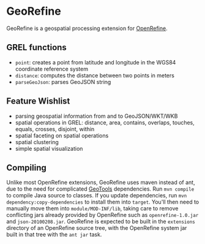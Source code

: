 GeoRefine
=========

GeoRefine is a geospatial processing extension for [OpenRefine](http://openrefine.org/).

GREL functions
--------------

 * `point`: creates a point from latitude and longitude in the WGS84 coordinate reference system
 * `distance`: computes the distance between two points in meters
 * `parseGeoJson`: parses GeoJSON string

Feature Wishlist
----------------

 * parsing geospatial information from and to GeoJSON/WKT/WKB
 * spatial operations in GREL: distance, area, contains, overlaps, touches, equals, crosses, disjoint, within
 * spatial faceting on spatial operations
 * spatial clustering
 * simple spatial visualization

Compiling
---------

Unlike most OpenRefine extensions, GeoRefine uses maven instead of ant, due to the need for complicated [GeoTools](http://www.geotools.org/) dependencies. Run `mvn compile` to compile Java source to classes. If you update dependencies, run `mvn dependency:copy-dependencies` to install them into `target`. You'll then need to manually move them into `module/MOD-INF/lib`, taking care to remove conflicting jars already provided by OpenRefine such as `openrefine-1.0.jar` and `json-20100208.jar`. GeoRefine is expected to be built in the `extensions` directory of an OpenRefine source tree, with the OpenRefine system jar built in that tree with the `ant jar` task.